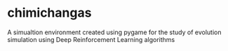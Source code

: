 # chimichangas

A simualtion environment created using pygame for the study of evolution simulation using Deep Reinforcement Learning algorithms
